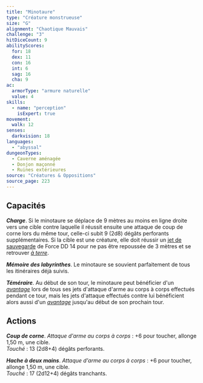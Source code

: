 ```yaml
---
title: "Minotaure"
type: "Créature monstrueuse"
size: "G"
alignment: "Chaotique Mauvais"
challenge: "3"
hitDiceCount: 9
abilityScores:
  for: 18
  dex: 11
  con: 16
  int: 6
  sag: 16
  cha: 9
ac: 
  armorType: "armure naturelle"
  value: 4
skills: 
  - name: "perception"
    isExpert: true
movement: 
  walk: 12
senses: 
  darkvision: 18
languages: 
  - "abyssal"
dungeonTypes:
  - Caverne aménagée
  - Donjon maçonné
  - Ruines extérieures
source: "Créatures & Oppositions"
source_page: 223
---
```

## Capacités
_**Charge**_. Si le minotaure se déplace de 9 mètres au moins en ligne droite vers une cible contre laquelle il réussit ensuite une attaque de coup de corne lors du même tour, celle-ci subit 9 (2d8) dégâts perforants supplémentaires. Si la cible est une créature, elle doit réussir un [jet de sauvegarde](/utiliser-les-caracteristiques/#jets-de-sauvegarde) de Force DD 14 pour ne pas être repoussée de 3 mètres et se retrouver [_à terre_](/gerer-la-sante-du-personnage/#a-terre).

_**Mémoire des labyrinthes**_. Le minotaure se souvient parfaitement de tous les itinéraires déjà suivis.

_**Téméraire**_. Au début de son tour, le minotaure peut bénéficier d'un [_avantage_](/utiliser-les-caracteristiques/#avantage-et-desavantage) lors de tous ses jets d'attaque d'arme au corps à corps effectués pendant ce tour, mais les jets d'attaque effectués contre lui bénéficient alors aussi d'un [_avantage_](/utiliser-les-caracteristiques/#avantage-et-desavantage) jusqu'au début de son prochain tour.

## Actions
_**Coup de corne**_. _Attaque d'arme au corps à corps_ : +6 pour toucher, allonge 1,50 m, une cible.  
_Touché_ : 13 (2d8+4) dégâts perforants.

_**Hache à deux mains**_. _Attaque d'arme au corps à corps_ : +6 pour toucher, allonge 1,50 m, une cible.  
_Touché_ : 17 (2d12+4) dégâts tranchants.
